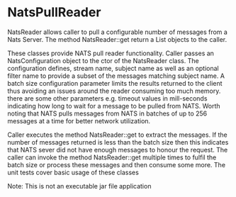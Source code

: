 # NatsPullReader
NatsReader allows caller to pull a configurable number of messages from a Nats Server. The method NatsReader::get return a List<Message> objects to the caller.

These classes provide  NATS pull reader functionality. Caller passes an NatsConfiguration object to the ctor of the NatsReader class.
The configuration defines, stream name, subject name as well as an optional filter name to provide a subset of the messages matching subject name.
A batch size configuration parameter limits the results returned to the client thus avoiding an issues around the reader consuming too much memory. there are some other parameters e.g. timeout values in mill-seconds indicating how long to wait for a message to be pulled from NATS.
  Worth noting that NATS pulls messages from NATS in batches of up to 256 messages at a time for better network utilization.

Caller executes the method NatsReader::get to extract the messages. If the number of messages returned is less than the batch size then this indicates that NATS sever did not have enough messages to honour the request. The caller can invoke the method NatsReader::get multiple times to fulfil the batch size or process these messages and then consume some more.
The unit tests cover basic usage of these classes

Note: This is not an executable jar file application
